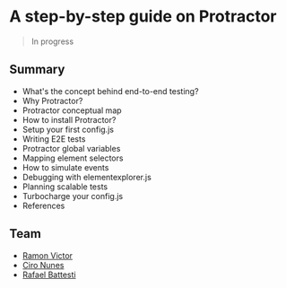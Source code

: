 A step-by-step guide on Protractor
==========

> In progress

Summary
---------------------------------------------------

- What's the concept behind end-to-end testing?
- Why Protractor?
- Protractor conceptual map
- How to install Protractor?
- Setup your first config.js
- Writing E2E tests
- Protractor global variables
- Mapping element selectors
- How to simulate events
- Debugging with elementexplorer.js
- Planning scalable tests
- Turbocharge your config.js
- References

Team
---------------------------------------------------

- [Ramon Victor](https://github.com/ramonvictor)
- [Ciro Nunes](https://github.com/cironunes)
- [Rafael Battesti](https://github.com/rafaelbattesti)